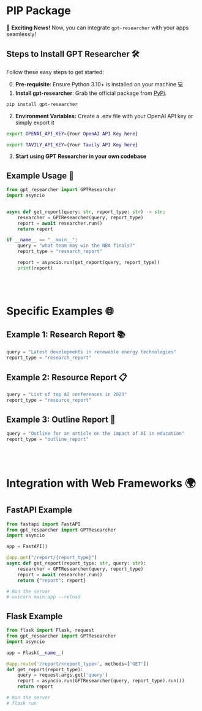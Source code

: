 # PIP Package

🌟 **Exciting News!** Now, you can integrate `gpt-researcher` with your apps seamlessly!

## Steps to Install GPT Researcher 🛠️

Follow these easy steps to get started:

0. **Pre-requisite**: Ensure Python 3.10+ is installed on your machine 💻
1. **Install gpt-researcher**: Grab the official package from [PyPi](https://pypi.org/project/gpt-researcher/).
```bash
pip install gpt-researcher
```
2. **Environment Variables:** Create a .env file with your OpenAI API key or simply export it
```bash
export OPENAI_API_KEY={Your OpenAI API Key here}
```
```bash
export TAVILY_API_KEY={Your Tavily API Key here}
```
3. **Start using GPT Researcher in your own codebase**

## Example Usage 📝
```python
from gpt_researcher import GPTResearcher
import asyncio


async def get_report(query: str, report_type: str) -> str:
    researcher = GPTResearcher(query, report_type)
    report = await researcher.run()
    return report

if __name__ == "__main__":
    query = "what team may win the NBA finals?"
    report_type = "research_report"

    report = asyncio.run(get_report(query, report_type))
    print(report)
```
<br></br>
# Specific Examples 🌐
## Example 1: Research Report 📚
```python
query = "Latest developments in renewable energy technologies"
report_type = "research_report"
```
## Example 2: Resource Report 📋
```python
query = "List of top AI conferences in 2023"
report_type = "resource_report"
```

## Example 3: Outline Report 📝
```python
query = "Outline for an article on the impact of AI in education"
report_type = "outline_report"
```
<br></br>
# Integration with Web Frameworks 🌍
## FastAPI Example
```python
from fastapi import FastAPI
from gpt_researcher import GPTResearcher
import asyncio

app = FastAPI()

@app.get("/report/{report_type}")
async def get_report(report_type: str, query: str):
    researcher = GPTResearcher(query, report_type)
    report = await researcher.run()
    return {"report": report}

# Run the server
# uvicorn main:app --reload
```

## Flask Example
```python
from flask import Flask, request
from gpt_researcher import GPTResearcher
import asyncio

app = Flask(__name__)

@app.route('/report/<report_type>', methods=['GET'])
def get_report(report_type):
    query = request.args.get('query')
    report = asyncio.run(GPTResearcher(query, report_type).run())
    return report

# Run the server
# flask run
```

